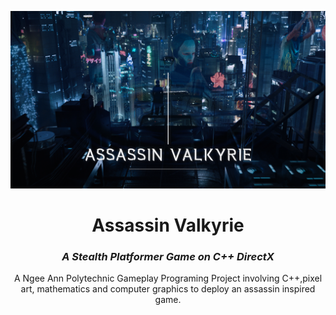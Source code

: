 <p align="center">
  <a href="https://getbootstrap.com/">
      <img src="https://github.com/ooawagaeri/AssassinValkyrie/blob/main/README%20Resources/Poster.png?raw=true">
  </a>
</p>
<h1 align="center">Assassin Valkyrie</h1>
<h3 align="center"><i>A Stealth Platformer Game on C++ DirectX</i></h3>
<p align="center">
A Ngee Ann Polytechnic Gameplay Programing Project involving C++,pixel art, mathematics and  computer graphics to deploy an assassin inspired game.
